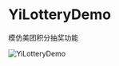 # YiLotteryDemo
模仿美团积分抽奖功能



![YiLotteryDemo](http://7u2k5i.com1.z0.glb.clouddn.com/github_YiLotteryDemo.png)  
